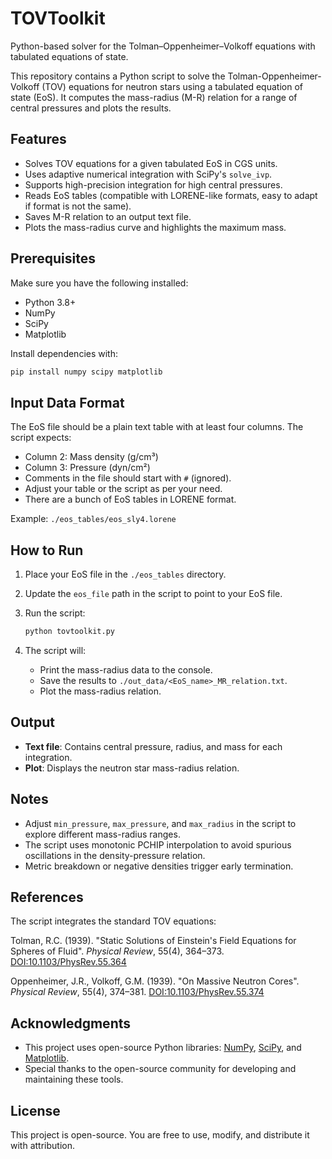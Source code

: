 # TOVToolkit
Python-based solver for the Tolman–Oppenheimer–Volkoff equations with tabulated equations of state.

This repository contains a Python script to solve the Tolman-Oppenheimer-Volkoff (TOV) equations for neutron stars using a tabulated equation of state (EoS). It computes the mass-radius (M-R) relation for a range of central pressures and plots the results.

## Features

* Solves TOV equations for a given tabulated EoS in CGS units.
* Uses adaptive numerical integration with SciPy's `solve_ivp`.
* Supports high-precision integration for high central pressures.
* Reads EoS tables (compatible with LORENE-like formats, easy to adapt if format is not the same).
* Saves M-R relation to an output text file.
* Plots the mass-radius curve and highlights the maximum mass.

## Prerequisites

Make sure you have the following installed:

* Python 3.8+
* NumPy
* SciPy
* Matplotlib

Install dependencies with:

```bash
pip install numpy scipy matplotlib
```

## Input Data Format

The EoS file should be a plain text table with at least four columns. The script expects:

* Column 2: Mass density (g/cm³)
* Column 3: Pressure (dyn/cm²)
* Comments in the file should start with `#` (ignored).
* Adjust your table or the script as per your need.
* There are a bunch of EoS tables in LORENE format.

Example: `./eos_tables/eos_sly4.lorene`

## How to Run

1. Place your EoS file in the `./eos_tables` directory.
2. Update the `eos_file` path in the script to point to your EoS file.
3. Run the script:

   ```bash
   python tovtoolkit.py
   ```
4. The script will:

   * Print the mass-radius data to the console.
   * Save the results to `./out_data/<EoS_name>_MR_relation.txt`.
   * Plot the mass-radius relation.

## Output

* **Text file**: Contains central pressure, radius, and mass for each integration.
* **Plot**: Displays the neutron star mass-radius relation.

## Notes

* Adjust `min_pressure`, `max_pressure`, and `max_radius` in the script to explore different mass-radius ranges.
* The script uses monotonic PCHIP interpolation to avoid spurious oscillations in the density-pressure relation.
* Metric breakdown or negative densities trigger early termination.

## References

The script integrates the standard TOV equations:

Tolman, R.C. (1939). "Static Solutions of Einstein's Field Equations for Spheres of Fluid". *Physical Review*, 55(4), 364–373. [DOI:10.1103/PhysRev.55.364](https://doi.org/10.1103/PhysRev.55.364)

Oppenheimer, J.R., Volkoff, G.M. (1939). "On Massive Neutron Cores". *Physical Review*, 55(4), 374–381. [DOI:10.1103/PhysRev.55.374](https://doi.org/10.1103/PhysRev.55.374)

## Acknowledgments
- This project uses open-source Python libraries: [NumPy](https://numpy.org/), [SciPy](https://scipy.org/), and [Matplotlib](https://matplotlib.org/).
- Special thanks to the open-source community for developing and maintaining these tools.

## License

This project is open-source. You are free to use, modify, and distribute it with attribution.

